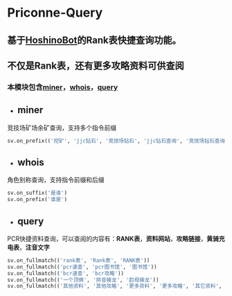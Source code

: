 # **Priconne-Query**
## **基于[**HoshinoBot**](https://github.com/Ice-Cirno/HoshinoBot)的Rank表快捷查询功能。**   
## 不仅是Rank表，还有更多攻略资料可供查阅
### 本模块包含[miner]()，[whois]()，[query]()
- ## miner
竞技场矿场余矿查询，支持多个指令前缀
```python
sv.on_prefix(('挖矿', 'jjc钻石', '竞技场钻石', 'jjc钻石查询', '竞技场钻石查询'))
```
- ## whois
角色别称查询，支持指令前缀和后缀
```python
sv.on_suffix('是谁')
sv.on_prefix('谁是')
```
- ## query
PCR快捷资料查询，可以查阅的内容有：**RANK表**，**资料网站**，**攻略链接**，**黄骑充电表**，**注音文字**
```python
sv.on_fullmatch(('rank表', 'Rank表', 'RANK表'))
sv.on_fullmatch(('pcr速查', 'pcr图书馆', '图书馆'))
sv.on_fullmatch(('bcr速查', 'bcr攻略'))
sv.on_fullmatch(('一个顶俩', '拼音接龙', '韵母接龙'))
sv.on_fullmatch(('其他资料', '其他攻略', '更多资料', '更多攻略', '其它资料', '其它攻略'))
```